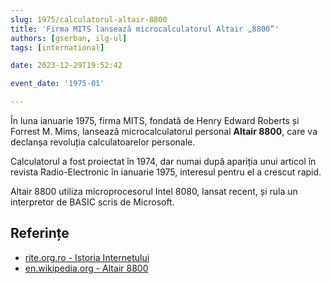 ```yaml
---
slug: 1975/calculatorul-altair-8800
title: 'Firma MITS lansează microcalculatorul Altair „8800”'
authors: [gserban, ilg-ul]
tags: [international]

date: 2023-12-29T19:52:42

event_date: '1975-01'

---
```


În luna ianuarie 1975, firma MITS, fondată de Henry Edward Roberts și
Forrest M. Mims, lansează microcalculatorul personal **Altair 8800**,
care va declanșa revoluția calculatoarelor personale.

<!-- truncate -->

Calculatorul a fost proiectat în 1974, dar numai după apariția unui
articol în revista Radio-Electronic în ianuarie 1975, interesul pentru
el a crescut rapid.

Altair 8800 utiliza microprocesorul Intel 8080, lansat recent, și rula
un interpretor de BASIC scris de Microsoft.

## Referințe

- [rite.org.ro - Istoria Internetului](https://rite.org.ro/istoria-internetului/)
- [en.wikipedia.org - Altair 8800](https://en.wikipedia.org/wiki/Altair_8800)
